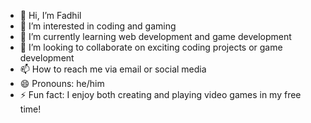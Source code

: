 - 👋 Hi, I’m Fadhil
- 👀 I’m interested in coding and gaming
- 🌱 I’m currently learning web development and game development
- 💞️ I’m looking to collaborate on exciting coding projects or game development
- 📫 How to reach me via email or social media
- 😄 Pronouns: he/him
- ⚡ Fun fact: I enjoy both creating and playing video games in my free time!

<!---
shirou31/shirou31 is a ✨ special ✨ repository because its `README.md` (this file) appears on your GitHub profile.
You can click the Preview link to take a look at your changes.
--->
